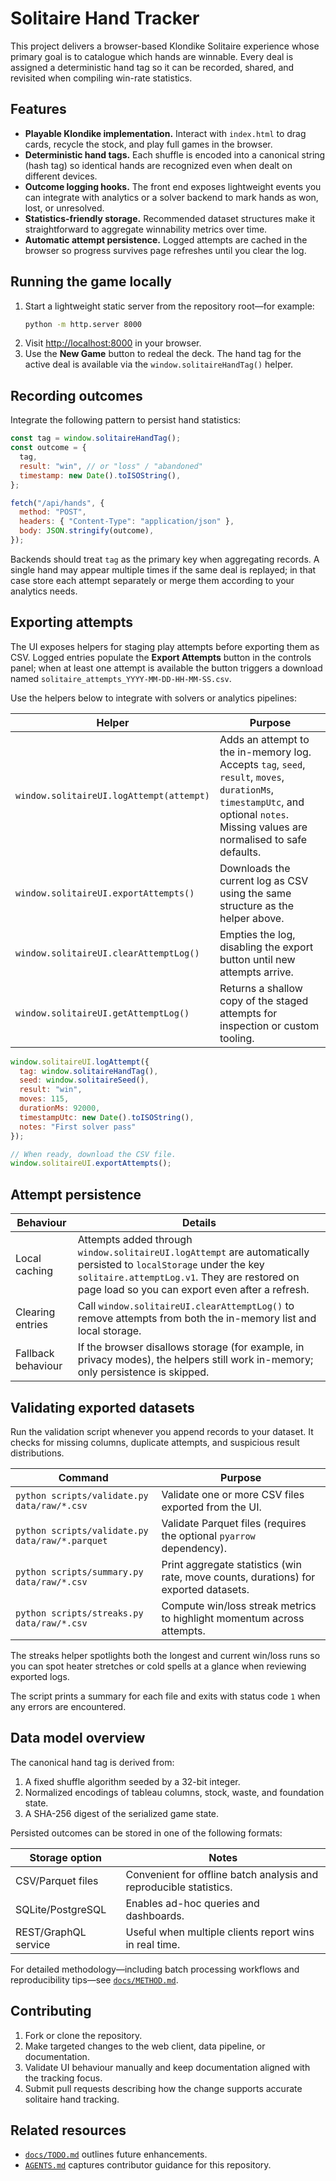 # Solitaire Hand Tracker

This project delivers a browser-based Klondike Solitaire experience whose primary goal is to catalogue which hands are winnable. Every deal is assigned a deterministic hand tag so it can be recorded, shared, and revisited when compiling win-rate statistics.

## Features

- **Playable Klondike implementation.** Interact with `index.html` to drag cards, recycle the stock, and play full games in the browser.
- **Deterministic hand tags.** Each shuffle is encoded into a canonical string (hash tag) so identical hands are recognized even when dealt on different devices.
- **Outcome logging hooks.** The front end exposes lightweight events you can integrate with analytics or a solver backend to mark hands as won, lost, or unresolved.
- **Statistics-friendly storage.** Recommended dataset structures make it straightforward to aggregate winnability metrics over time.
- **Automatic attempt persistence.** Logged attempts are cached in the browser so progress survives page refreshes until you clear the log.

## Running the game locally

1. Start a lightweight static server from the repository root—for example:
   ```bash
   python -m http.server 8000
   ```
2. Visit [http://localhost:8000](http://localhost:8000) in your browser.
3. Use the **New Game** button to redeal the deck. The hand tag for the active deal is available via the `window.solitaireHandTag()` helper.

## Recording outcomes

Integrate the following pattern to persist hand statistics:

```javascript
const tag = window.solitaireHandTag();
const outcome = {
  tag,
  result: "win", // or "loss" / "abandoned"
  timestamp: new Date().toISOString(),
};

fetch("/api/hands", {
  method: "POST",
  headers: { "Content-Type": "application/json" },
  body: JSON.stringify(outcome),
});
```

Backends should treat `tag` as the primary key when aggregating records. A single hand may appear multiple times if the same deal is replayed; in that case store each attempt separately or merge them according to your analytics needs.

## Exporting attempts

The UI exposes helpers for staging play attempts before exporting them as CSV. Logged entries populate the **Export Attempts** button in the controls panel; when at least one attempt is available the button triggers a download named `solitaire_attempts_YYYY-MM-DD-HH-MM-SS.csv`.

Use the helpers below to integrate with solvers or analytics pipelines:

| Helper | Purpose |
| --- | --- |
| `window.solitaireUI.logAttempt(attempt)` | Adds an attempt to the in-memory log. Accepts `tag`, `seed`, `result`, `moves`, `durationMs`, `timestampUtc`, and optional `notes`. Missing values are normalised to safe defaults. |
| `window.solitaireUI.exportAttempts()` | Downloads the current log as CSV using the same structure as the helper above. |
| `window.solitaireUI.clearAttemptLog()` | Empties the log, disabling the export button until new attempts arrive. |
| `window.solitaireUI.getAttemptLog()` | Returns a shallow copy of the staged attempts for inspection or custom tooling. |

```javascript
window.solitaireUI.logAttempt({
  tag: window.solitaireHandTag(),
  seed: window.solitaireSeed(),
  result: "win",
  moves: 115,
  durationMs: 92000,
  timestampUtc: new Date().toISOString(),
  notes: "First solver pass"
});

// When ready, download the CSV file.
window.solitaireUI.exportAttempts();
```

## Attempt persistence

| Behaviour | Details |
| --- | --- |
| Local caching | Attempts added through `window.solitaireUI.logAttempt` are automatically persisted to `localStorage` under the key `solitaire.attemptLog.v1`. They are restored on page load so you can export even after a refresh. |
| Clearing entries | Call `window.solitaireUI.clearAttemptLog()` to remove attempts from both the in-memory list and local storage. |
| Fallback behaviour | If the browser disallows storage (for example, in privacy modes), the helpers still work in-memory; only persistence is skipped. |

## Validating exported datasets

Run the validation script whenever you append records to your dataset. It checks for missing columns, duplicate attempts, and suspicious result distributions.

| Command | Purpose |
| --- | --- |
| `python scripts/validate.py data/raw/*.csv` | Validate one or more CSV files exported from the UI. |
| `python scripts/validate.py data/raw/*.parquet` | Validate Parquet files (requires the optional `pyarrow` dependency). |
| `python scripts/summary.py data/raw/*.csv` | Print aggregate statistics (win rate, move counts, durations) for exported datasets. |
| `python scripts/streaks.py data/raw/*.csv` | Compute win/loss streak metrics to highlight momentum across attempts. |

The streaks helper spotlights both the longest and current win/loss runs so you can spot heater stretches or cold spells at a glance when reviewing exported logs.

The script prints a summary for each file and exits with status code `1` when any errors are encountered.

## Data model overview

The canonical hand tag is derived from:

1. A fixed shuffle algorithm seeded by a 32-bit integer.
2. Normalized encodings of tableau columns, stock, waste, and foundation state.
3. A SHA-256 digest of the serialized game state.

Persisted outcomes can be stored in one of the following formats:

| Storage option | Notes |
| --- | --- |
| CSV/Parquet files | Convenient for offline batch analysis and reproducible statistics. |
| SQLite/PostgreSQL | Enables ad-hoc queries and dashboards. |
| REST/GraphQL service | Useful when multiple clients report wins in real time. |

For detailed methodology—including batch processing workflows and reproducibility tips—see [`docs/METHOD.md`](docs/METHOD.md).

## Contributing

1. Fork or clone the repository.
2. Make targeted changes to the web client, data pipeline, or documentation.
3. Validate UI behaviour manually and keep documentation aligned with the tracking focus.
4. Submit pull requests describing how the change supports accurate solitaire hand tracking.

## Related resources

- [`docs/TODO.md`](docs/TODO.md) outlines future enhancements.
- [`AGENTS.md`](AGENTS.md) captures contributor guidance for this repository.
